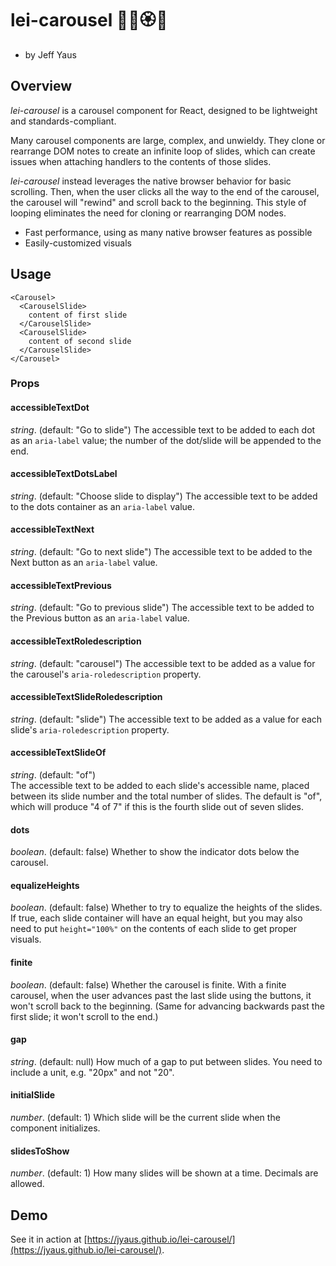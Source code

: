 # lei-carousel 🌸💮🏵️🌺
- by Jeff Yaus

## Overview

_lei-carousel_ is a carousel component for React, designed to be lightweight and
standards-compliant.

Many carousel components are large, complex, and unwieldy.
They clone or rearrange DOM notes to create an infinite loop of slides, which
can create issues when attaching handlers to the contents of those slides. 

_lei-carousel_ instead leverages the native browser behavior for basic scrolling.
Then, when the user clicks all the way to the end of the carousel, the carousel will "rewind"
and scroll back to the beginning. This style of looping eliminates the need for cloning
or rearranging DOM nodes.

- Fast performance, using as many native browser features as possible
- Easily-customized visuals

## Usage

```
<Carousel>
  <CarouselSlide>
    content of first slide
  </CarouselSlide>
  <CarouselSlide>
    content of second slide
  </CarouselSlide>
</Carousel>
```

### Props

#### accessibleTextDot

_string_. (default: "Go to slide")
The accessible text to be added to each dot as an `aria-label` value; the number of the dot/slide will be appended to the end.

#### accessibleTextDotsLabel
      
_string_. (default: "Choose slide to display")
The accessible text to be added to the dots container as an `aria-label` value.

#### accessibleTextNext

_string_. (default: "Go to next slide")
The accessible text to be added to the Next button as an `aria-label` value.

#### accessibleTextPrevious

_string_. (default: "Go to previous slide")
The accessible text to be added to the Previous button as an `aria-label` value.

#### accessibleTextRoledescription

_string_. (default: "carousel")
The accessible text to be added as a value for the carousel's `aria-roledescription` property.
      
#### accessibleTextSlideRoledescription
      
_string_. (default: "slide")
The accessible text to be added as a value for each slide's `aria-roledescription` property.
      
#### accessibleTextSlideOf
_string_. (default: "of")       
The accessible text to be added to each slide's accessible name, placed between its slide number and the total number of slides.
The default is "of", which will produce "4 of 7" if this is the fourth slide out of seven slides.

#### dots

_boolean_. (default: false)
Whether to show the indicator dots below the carousel.

#### equalizeHeights
      
_boolean_. (default: false)
Whether to try to equalize the heights of the slides. If true, each slide container will have an equal height, but 
you may also need to put `height="100%"` on the contents of each slide to get proper visuals.
      
#### finite

_boolean_. (default: false)
Whether the carousel is finite. With a finite carousel, when the user advances past the last
slide using the buttons, it won't scroll back to the beginning.
(Same for advancing backwards past the first slide; it won't scroll to the end.)

#### gap

_string_. (default: null)
How much of a gap to put between slides. You need to include a unit, e.g. "20px" and not "20".

#### initialSlide

_number_. (default: 1)
Which slide will be the current slide when the component initializes.

#### slidesToShow

_number_. (default: 1)
How many slides will be shown at a time. Decimals are allowed.

## Demo

See it in action at [https://jyaus.github.io/lei-carousel/](https://jyaus.github.io/lei-carousel/).